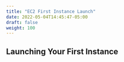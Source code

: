 ```yaml
---
title: "EC2 First Instance Launch"
date: 2022-05-04T14:45:47-05:00
draft: false
weight: 100
---
```


## Launching Your First Instance


